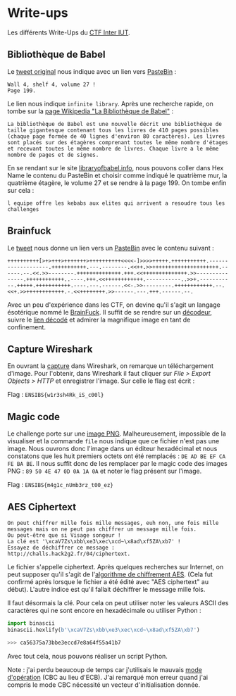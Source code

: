 # Write-ups

Les différents Write-Ups du [CTF Inter IUT](https://twitter.com/CTF_Inter_IUT).


## Bibliothèque de Babel

Le [tweet original](https://twitter.com/CTF_Inter_IUT/status/1232953492941287424) nous indique avec un lien vers [PasteBin](https://pastebin.com/raw/MYEYwsfh) :
```
Wall 4, shelf 4, volume 27 !
Page 199.
```

Le lien nous indique `infinite library`. Après une recherche rapide, on tombe sur la [page Wikipedia "La Bibliothèque de Babel"](https://fr.wikipedia.org/wiki/La_Biblioth%C3%A8que_de_Babel) :

```
La bibliothèque de Babel est une nouvelle décrit une bibliothèque de taille gigantesque contenant tous les livres de 410 pages possibles (chaque page formée de 40 lignes d'environ 80 caractères). Les livres sont placés sur des étagères comprenant toutes le même nombre d'étages et recevant toutes le même nombre de livres. Chaque livre a le même nombre de pages et de signes.
```

En se rendant sur le site [libraryofbabel.info](http://libraryofbabel.info/browse.cgi), nous pouvons coller dans Hex Name le contenu du PasteBin et choisir comme indiqué le quatrième mur, la quatrième étagère, le volume 27 et se rendre à la page 199. On tombe enfin sur cela :

```
l equipe offre les kebabs aux elites qui arrivent a resoudre tous les challenges
```

## Brainfuck

Le [tweet](https://twitter.com/CTF_Inter_IUT/status/1239631299595382787) nous donne un lien vers un [PasteBin](https://pastebin.com/raw/jCsvi7YB) avec le contenu suivant :

```
++++++++++[>+>+++>+++++++>++++++++++<<<<-]>>>>+++++.+++++++++++.-------------------.+++++++++++.---.--------.<<++.>>+++++++++++++++++++++.------.--.<<.>>--------.++++++++++++++.+++.<<++++++++++++++.>>---------------.++++++++++++..----.+++.<<++++++++++++.-----------..>>+.-----------.+++++.+++++++++++.----.---.------.<<-.>>---------.++++++++++++.--.<<+.>>++++++++++++.-.<<++++++++.>>------.---.+++.------.--.
```

Avec un peu d'expérience dans les CTF, on devine qu'il s'agit un langage ésotérique nommé le [BrainFuck](https://fr.wikipedia.org/wiki/Brainfuck). Il suffit de se rendre sur un [décodeur](++++++++++[>+>+++>+++++++>++++++++++<<<<-]>>>>+++++.+++++++++++.-------------------.+++++++++++.---.--------.<<++.>>+++++++++++++++++++++.------.--.<<.>>--------.++++++++++++++.+++.<<++++++++++++++.>>---------------.++++++++++++..----.+++.<<++++++++++++.-----------..>>+.-----------.+++++.+++++++++++.----.---.------.<<-.>>---------.++++++++++++.--.<<+.>>++++++++++++.-.<<++++++++.>>------.---.+++.------.--.), suivre le [lien décodé](https://tinyurl.com/yx7rorlj) et admirer la magnifique image en tant de confinement.

## Capture Wireshark

En ouvrant la [capture](http://challs.hack2g2.fr/02/capture.pcapng) dans Wireshark, on remarque un téléchargement d'image. Pour l'obtenir, dans Wireshark il faut cliquer sur *File > Export Objects > HTTP* et enregistrer l'image. Sur celle le flag est écrit :

Flag : `ENSIBS{w1r3sh4Rk_iS_c00l}`

## Magic code

Le challenge porte sur une [image PNG](https://challs.hack2g2.fr/03/logo_v1.png). Malheureusement, impossible de la visualiser et la commande `file` nous indique que ce fichier n'est pas une image. Nous ouvrons donc l'image dans un éditeur hexadécimal et nous constatons que les huit premiers octets ont été remplacés : `DE AD BE EF CA FE BA BE`. Il nous suffit donc de les remplacer par le magic code des images PNG : `89 50 4E 47 0D 0A 1A 0A` et noter le flag présent sur l'image.

Flag : `ENSIBS{m4g1c_nUmb3rz_t00_ez}`

## AES Ciphertext

```
On peut chiffrer mille fois mille messages, euh non, une fois mille messages mais on ne peut pas chiffrer un message mille fois.
Ou peut-être que si Visage songeur !
La clé est '\xcaV7Zs\xbb\xe3\xec\xcd~\x8ad\xf5ZA\xb7' !
Essayez de déchiffrer ce message : http://challs.hack2g2.fr/04/ciphertext.
```

Le fichier s'appelle ciphertext. Après quelques recherches sur Internet, on peut supposer qu'il s'agit de l'[algorithme de chiffrement AES](https://fr.wikipedia.org/wiki/Advanced_Encryption_Standard). (Cela fut confirmé après lorsque le fichier a été édité avec "AES ciphertext" au début). L'autre indice est qu'il fallait déchiffrer le message mille fois.

Il faut désormais la clé. Pour cela on peut utiliser noter les valeurs ASCII des caractères qui ne sont encore en hexadécimale ou utiliser Python :

```python
import binascii
binascii.hexlify(b'\xcaV7Zs\xbb\xe3\xec\xcd~\x8ad\xf5ZA\xb7')

>>> ca56375a73bbe3eccd7e8a64f55a41b7
```

Avec tout cela, nous pouvons réaliser un script Python.

Note : j'ai perdu beaucoup de temps car j'utilisais le mauvais [mode d'opération](https://fr.wikipedia.org/wiki/Mode_d%27op%C3%A9ration_(cryptographie)) (CBC au lieu d'ECB). J'ai remarqué mon erreur quand j'ai compris le mode CBC nécessité un vecteur d'initialisation donnée.